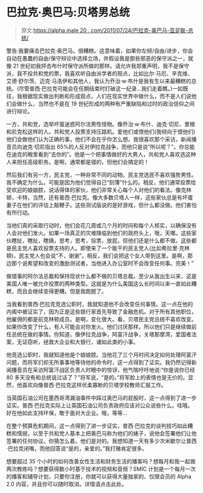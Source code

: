 # 巴拉克·奥巴马:贝塔男总统

> 原文:[https://alpha male 20 . com/2011/07/24/巴拉克-奥巴马-亚足联-总统/](https://alphamale20.com/2011/07/24/barack-obama-afc-president/)

警告:我要痛击巴拉克·奥巴马。很糟糕。这意味着，如果你左倾/自由/进步，你会自动在愚蠢的自由/保守辩论中选择立场，并假设我是那些邪恶的保守派之一，就像 21 世纪初我抨击布什时保守派所做的那样。请允许我郑重声明，我不是保守派，我不投共和党的票，我喜欢听自由派学者的观点，比如比尔·马厄、辛克维、艾德·舒尔茨、迈克·马洛伊和其他人，我认为乔治·w·布什是我有生以来最糟糕的总统。(尽管普西·巴拉克可能会在任期结束时打破这一纪录...我们走着瞧。)一如既往，我根据现实做出判断和形成观点，人们在现实世界中做什么，而不是人们说他们会做什么，当然也不是在 19 世纪形成的两种有严重缺陷和过时的政治信仰之间进行辩论。

一方，共和党，选举坏蛋迷惑阿尔法男性怪物。像乔治·w·布什、迪克·切尼、里根和尼克松这样的人。共和党人投票支持压路机。爱他们或恨他们(我倾向于恨他们)他们会做他们认为正确的事，他们不会在乎你怎么想。我很喜欢那个采访，新闻播音员向迪克·切尼指出 65%的人反对伊拉克战争，而他只是说“所以呢？”。你总能在迪克的眼里看到“去你的”。他是一个把事情做好的大男人，共和党人喜欢选这种人来担任高级职务。是啊，通常都是错的，但他们会搞定的！

然后我们有另一方，民主党，一种非常不同的动物。民主党选民不喜欢强势男性。我不确定为什么。可能是因为他们觉得自己“刻薄”什么的。相反，他们通常投票给受欢迎的娘娘腔，说话得体的家伙，他们非常关心每个人对他们的看法。像克林顿，卡特，当然，还有普西·巴拉克。像大多数贝塔人一样，这些家伙总是有坏蛋妻子在他们的评估上敲鞭子。这些测试版说的是好游戏，但什么都没做。他们害怕有所行动。

当他们真的采取行动时，他们会花几周或几个月的时间和每个人核实，以确保没有人会对他们发火。如果一场真正的灾难降临到他们的政府头上，哦，天哪。这些家伙瞎扯，瞎扯，瞎搞，思考，思考，投票，放屁。但他们还是什么都不做。这些都是民主党人喜欢投票支持的人。即使来了一个能干的民主党人(比如希拉里·克林顿)，民主党人也会说“不，谢谢”。相反，我们会把这个女人带到这里。是啊，那边那个说希望和改变的激励测试者，当他进入办公室时不会改变任何事。完美！”

做错事的阿尔法总裁和保持现状什么都不做的贝塔总裁。至少从我出生以来，这是美国人唯一被允许投票的两种类型。这就是为什么美国这么长时间以来一直如此糟糕，而且会继续变得更糟。但是我跑题了。

当我看到普西·巴拉克竞选公职时，我就知道他不会改变任何事情。这一点在他的内阁中被证实了，因为正是这些银行家首先导致了金融危机。对于所有其他职位，他雇佣的都是前克林顿成员。是啊，变化很大。看，贝塔民主党总统不喜欢改变。如果你改变了什么，有人可能会对你发火。他们讨厌那样。所以他们只是继续做前任总统在做的事情。你知道，像伊拉克战争，阿富汗战争，关塔那摩湾，爱国者法案，无证窃听，拯救大企业和大银行，诸如此类的小事。

他竞选公职时，我就知道他是个娘娘腔。当他花了三个月时间决定如何处理阿富汗问题，而将军们却无所事事地等待他的命令时，这一点得到了证实。我仍然记得新闻播音员在采访阿富汗战区负责人时眼中的惊讶，他气喘吁吁地说:“你是说你已经 80 多天没有和总统说过话了？”将军说，“是的。”将军脸上的表情也是无价的。显然，他喜欢向像普西·巴拉克这样优柔寡断的贝塔学校教师汇报工作。

当英国石油公司在墨西哥湾漏油事件中踩过奥巴马的屁股时，这一点得到了进一步证实。普西·巴拉克实际上让英国石油公司负责政府应该对公众说些什么。哇哦。好在他如此支持环保，敢于面对大企业。哦，等等...

在整个预算危机期间，这一点得到了进一步证实，普西·巴拉克的谈判技巧如此糟糕和懦弱，以至于共和党人基本上把奥巴马称为他们的婊子，说他会签署他们让他签署的任何协议。你猜怎么着。他们是对的。我想知道一天有多少次米歇尔让普西·巴拉克闭嘴，而他回答说“是的，亲爱的。”我打赌肯定很多。

想要超过 35 个小时的如何改善女性生活和财务生活的播客吗？想每月和我一起做两次教练吗？想要获得数小时基于技术的视频和音频？SMIC 计划是一个每月一次的播客和辅导计划，只要你注册，你就可以获得大量独家的、仅限会员的 Alpha 2.0 内容，并且你可以随时取消。详情请点击此处。